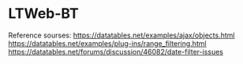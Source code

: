 # LTWeb-BT
Reference sourses: https://datatables.net/examples/ajax/objects.html
                   https://datatables.net/examples/plug-ins/range_filtering.html
                   https://datatables.net/forums/discussion/46082/date-filter-issues
